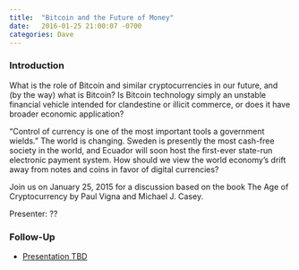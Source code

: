 ```yaml
---
title:  "Bitcoin and the Future of Money"
date:   2016-01-25 21:00:07 -0700
categories: Dave
---
```


### Introduction

What is the role of Bitcoin and similar cryptocurrencies in our future, and (by the way) what is Bitcoin? Is Bitcoin technology simply an unstable financial vehicle intended for clandestine or illicit commerce, or does it have broader economic application? 

“Control of currency is one of the most important tools a government wields.” The world is changing. Sweden is presently the most cash-free society in the world, and Ecuador will soon host the first-ever state-run electronic payment system. How should we view the world economy’s drift away from notes and coins in favor of digital currencies? 

Join us on January 25, 2015 for a discussion based on the book The Age of Cryptocurrency by Paul Vigna and Michael J. Casey.

Presenter: ??

### Follow-Up

* [Presentation TBD](/assets/present/tbd.pdf) 


